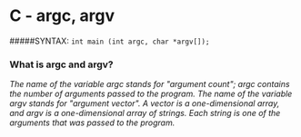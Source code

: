 C - argc, argv
==============


#####SYNTAX: 
``int main (int argc, char *argv[]);``

### What is argc and argv?
*The name of the variable argc stands for "argument count"; argc contains the number of arguments passed to the program. The name of the variable argv stands for "argument vector". A vector is a one-dimensional array, and argv is a one-dimensional array of strings. Each string is one of the arguments that was passed to the program.*
